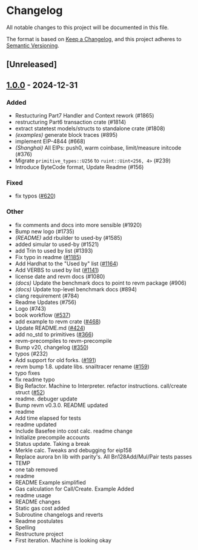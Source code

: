 # Changelog

All notable changes to this project will be documented in this file.

The format is based on [Keep a Changelog](https://keepachangelog.com/en/1.0.0/),
and this project adheres to [Semantic Versioning](https://semver.org/spec/v2.0.0.html).

## [Unreleased]

## [1.0.0](https://github.com/FredCoen/revm/releases/tag/revm-statetest-types-v1.0.0) - 2024-12-31

### Added

- Restucturing Part7 Handler and Context rework (#1865)
- restructuring Part6 transaction crate (#1814)
- extract statetest models/structs to standalone crate (#1808)
- *(examples)* generate block traces (#895)
- implement EIP-4844 (#668)
- *(Shanghai)* All EIPs: push0, warm coinbase, limit/measure initcode (#376)
- Migrate `primitive_types::U256` to `ruint::Uint<256, 4>` (#239)
- Introduce ByteCode format, Update Readme (#156)

### Fixed

- fix typos ([#620](https://github.com/FredCoen/revm/pull/620))

### Other

- fix comments and docs into more sensible (#1920)
- Bump new logo (#1735)
- *(README)* add rbuilder to used-by (#1585)
- added simular to used-by (#1521)
- add Trin to used by list (#1393)
- Fix typo in readme ([#1185](https://github.com/FredCoen/revm/pull/1185))
- Add Hardhat to the "Used by" list ([#1164](https://github.com/FredCoen/revm/pull/1164))
- Add VERBS to used by list ([#1141](https://github.com/FredCoen/revm/pull/1141))
- license date and revm docs (#1080)
- *(docs)* Update the benchmark docs to point to revm package (#906)
- *(docs)* Update top-level benchmark docs (#894)
- clang requirement (#784)
- Readme Updates (#756)
- Logo (#743)
- book workflow ([#537](https://github.com/FredCoen/revm/pull/537))
- add example to revm crate ([#468](https://github.com/FredCoen/revm/pull/468))
- Update README.md ([#424](https://github.com/FredCoen/revm/pull/424))
- add no_std to primitives ([#366](https://github.com/FredCoen/revm/pull/366))
- revm-precompiles to revm-precompile
- Bump v20, changelog ([#350](https://github.com/FredCoen/revm/pull/350))
- typos (#232)
- Add support for old forks. ([#191](https://github.com/FredCoen/revm/pull/191))
- revm bump 1.8. update libs. snailtracer rename ([#159](https://github.com/FredCoen/revm/pull/159))
- typo fixes
- fix readme typo
- Big Refactor. Machine to Interpreter. refactor instructions. call/create struct ([#52](https://github.com/FredCoen/revm/pull/52))
- readme. debuger update
- Bump revm v0.3.0. README updated
- readme
- Add time elapsed for tests
- readme updated
- Include Basefee into cost calc. readme change
- Initialize precompile accounts
- Status update. Taking a break
- Merkle calc. Tweaks and debugging for eip158
- Replace aurora bn lib with parity's. All Bn128Add/Mul/Pair tests passes
- TEMP
- one tab removed
- readme
- README Example simplified
- Gas calculation for Call/Create. Example Added
- readme usage
- README changes
- Static gas cost added
- Subroutine changelogs and reverts
- Readme postulates
- Spelling
- Restructure project
- First iteration. Machine is looking okay
